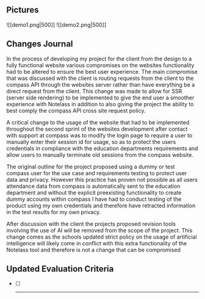 ## Pictures
![[demo1.png|500]]
![[demo2.png|500]]
## Changes Journal
In the process of developing my project for the client from the design to a fully functional website various compromises on the websites functionality had to be altered to ensure the best user experience. The main compromise that was discussed with the client is routing requests from the client to the compass API through the websites server rather than have everything be a direct request from the client. This change was made to allow for SSR (server side rendering) to be implemented to give the end user a smoother experience with Notelass in addition to also giving the project the ability to best comply the compass API cross site request policy. 

A critical change to the usage of the website that had to be implemented throughout the second sprint of the websites development after contact with support at compass was to modify the login page to require a user to manually enter their session id for usage, so as to protect the users credentials in compliance with the education departments requirements and allow users to manually terminate old sessions from the compass website.

The original outline for the project proposed using a dummy or test compass user for the use case and requirements testing to protect user data and privacy. However this practice has proven not possible as all users attendance data from compass is automatically sent to the education department and without the explicit preexisting  functionality to create dummy accounts within compass I have had to conduct testing of the product using my own credentials and therefore have retracted information in the test results for my own privacy.

After discussion with the client the projects proposed revision tools involving the use of AI will be removed from the scope of the project. This change comes as the schools updated strict policy on the usage of artificial intelligence will likely come in conflict with this extra functionality of the Notelass tool and therefore is not a change that can be compromised  
## Updated Evaluation Criteria

- [ ] ****